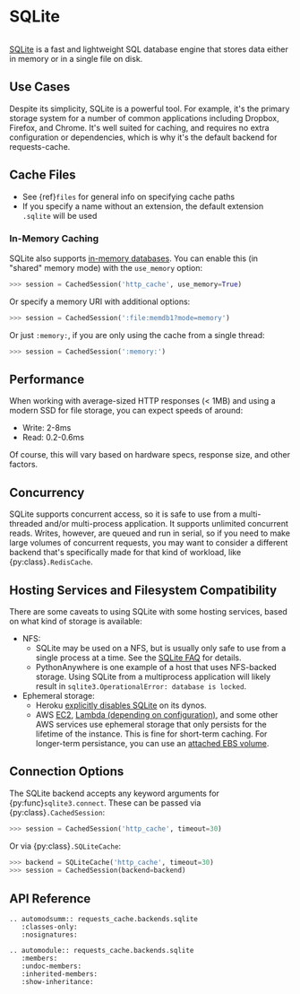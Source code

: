 # SQLite
```{image} ../_static/sqlite.png
```

[SQLite](https://www.sqlite.org/) is a fast and lightweight SQL database engine that stores data
either in memory or in a single file on disk.

## Use Cases
Despite its simplicity, SQLite is a powerful tool. For example, it's the primary storage system for
a number of common applications including Dropbox, Firefox, and Chrome. It's well suited for
caching, and requires no extra configuration or dependencies, which is why it's the default backend
for requests-cache.

## Cache Files
- See {ref}`files` for general info on specifying cache paths
- If you specify a name without an extension, the default extension `.sqlite` will be used

### In-Memory Caching
SQLite also supports [in-memory databases](https://www.sqlite.org/inmemorydb.html).
You can enable this (in "shared" memory mode) with the `use_memory` option:
```python
>>> session = CachedSession('http_cache', use_memory=True)
```

Or specify a memory URI with additional options:
```python
>>> session = CachedSession(':file:memdb1?mode=memory')
```

Or just `:memory:`, if you are only using the cache from a single thread:
```python
>>> session = CachedSession(':memory:')
```

## Performance
When working with average-sized HTTP responses (\< 1MB) and using a modern SSD for file storage, you
can expect speeds of around:
- Write: 2-8ms
- Read: 0.2-0.6ms

Of course, this will vary based on hardware specs, response size, and other factors.

## Concurrency
SQLite supports concurrent access, so it is safe to use from a multi-threaded and/or multi-process
application. It supports unlimited concurrent reads. Writes, however, are queued and run in serial,
so if you need to make large volumes of concurrent requests, you may want to consider a different
backend that's specifically made for that kind of workload, like {py:class}`.RedisCache`.

## Hosting Services and Filesystem Compatibility
There are some caveats to using SQLite with some hosting services, based on what kind of storage is
available:

- NFS:
  - SQLite may be used on a NFS, but is usually only safe to use from a single process at a time.
    See the [SQLite FAQ](https://www.sqlite.org/faq.html#q5) for details.
  - PythonAnywhere is one example of a host that uses NFS-backed storage. Using SQLite from a
    multiprocess application will likely result in `sqlite3.OperationalError: database is locked`.
- Ephemeral storage:
  - Heroku [explicitly disables SQLite](https://devcenter.heroku.com/articles/sqlite3) on its dynos.
  - AWS [EC2](https://docs.aws.amazon.com/AWSEC2/latest/UserGuide/InstanceStorage.html),
    [Lambda (depending on configuration)](https://aws.amazon.com/blogs/compute/choosing-between-aws-lambda-data-storage-options-in-web-apps/),
    and some other AWS services use ephemeral storage that only persists for the lifetime of the
    instance. This is fine for short-term caching. For longer-term persistance, you can use an
    [attached EBS volume](https://docs.aws.amazon.com/AWSEC2/latest/UserGuide/ebs-attaching-volume.html).

## Connection Options
The SQLite backend accepts any keyword arguments for {py:func}`sqlite3.connect`. These can be passed
via {py:class}`.CachedSession`:
```python
>>> session = CachedSession('http_cache', timeout=30)
```

Or via {py:class}`.SQLiteCache`:
```python
>>> backend = SQLiteCache('http_cache', timeout=30)
>>> session = CachedSession(backend=backend)
```

## API Reference
```{eval-rst}
.. automodsumm:: requests_cache.backends.sqlite
   :classes-only:
   :nosignatures:

.. automodule:: requests_cache.backends.sqlite
   :members:
   :undoc-members:
   :inherited-members:
   :show-inheritance:
```
